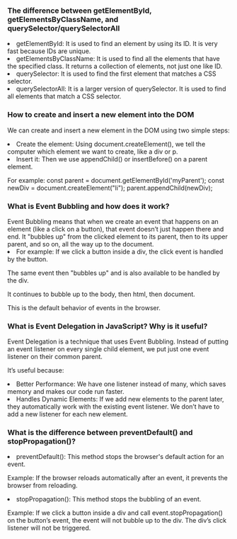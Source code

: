<h3>The difference between getElementById, getElementsByClassName, and querySelector/querySelectorAll</h3>


<li>getElementById: It is used to find an element by using its ID. It is very fast because IDs are unique.</li>


<li>getElementsByClassName: It is used to find all the elements that have the specified class. It returns a collection of elements, not just one like ID.</li>


<li>querySelector: It is used to find the first element that matches a CSS selector.</li>


<li>querySelectorAll: It is a larger version of querySelector. It is used to find all elements that match a CSS selector.</li>


<h3>How to create and insert a new element into the DOM</h3>

 We can create and insert a new element in the DOM using two simple steps:


<li>Create the element: Using document.createElement(), we tell the computer which element we want to create, like a div or p.</li>

<li>Insert it: Then we use appendChild() or insertBefore() on a parent element.</li>


For example:
const parent = document.getElementById('myParent');
const newDiv = document.createElement("li");
parent.appendChild(newDiv);


<h3>What is Event Bubbling and how does it work?</h3>
 Event Bubbling means that when we create an event that happens on an element (like a click on a button), that event doesn’t just happen there and end. It "bubbles up" from the clicked element to its parent, then to its upper parent, and so on, all the way up to the document.<br>


<li>For example:
If we click a button inside a div, the click event is handled by the button.

The same event then "bubbles up" and is also available to be handled by the div.

It continues to bubble up to the body, then html, then document.


This is the default behavior of events in the browser.

<h3>What is Event Delegation in JavaScript? Why is it useful?</h3>
 Event Delegation is a technique that uses Event Bubbling. Instead of putting an event listener on every single child element, we put just one event listener on their common parent.


It’s useful because:
<li>Better Performance: We have one listener instead of many, which saves memory and makes our code run faster.</li>


<li>Handles Dynamic Elements: If we add new elements to the parent later, they automatically work with the existing event listener. We don’t have to add a new listener for each new element.</li>



<h3>What is the difference between preventDefault() and stopPropagation()?</h3>


<li>preventDefault(): This method stops the browser's default action for an event.</li>


Example: If the browser reloads automatically after an event, it prevents the browser from reloading.


<li>stopPropagation(): This method stops the bubbling of an event.</li>


Example: If we click a button inside a div and call event.stopPropagation() on the button’s event, the event will not bubble up to the div. The div’s click listener will not be triggered.





